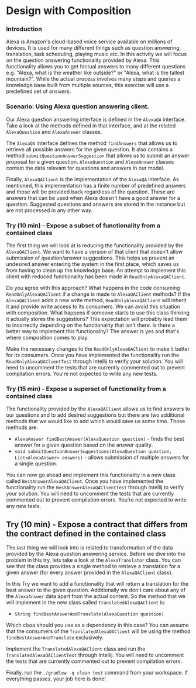 # Design with Composition

### Introduction

Alexa is Amazon's cloud-based voice service available on millions of devices. It is used for many different things such
as question answering, translation, task scheduling, playing music etc. In this activity we will focus on the question
answering functionality provided by Alexa. This functionality allows you to get factual answers to many different
questions e.g. "Alexa, what is the weather like outside?" or "Alexa, what is the tallest mountain?". While the actual
process involves many steps and queries a knowledge base built from multiple sources, this exercise will use a
predefined set of answers.

### Scenario: Using Alexa question answering client.

Our Alexa question answering interface is defined in the `AlexaQA` interface. Take a look at the methods defined in that
interface, and at the related `AlexaQuestion` and `AlexaAnswer` classes. 

The `AlexaQA` interface defines the method `findAnswers` that allows us to retrieve all possible answers for the given
question. It also contains a method `submitQuestionAnswerSuggestion` that allows us to submit an answer proposal for a
given question. `AlexaQuestion` and `AlexaAnswer` classes contain the data relevant for questions and answers in our
model.

Finally, `AlexaQAClient` is the implementation of the `AlexaQA` interface. As mentioned, this implementation has a
finite number of predefined answers and those will be provided back regardless of the question. These are answers that
can be used when Alexa doesn't have a good answer for a question. Suggested questions and
answers are stored in the instance but are not processed in any other way.

### Try (10 min) - Expose a subset of functionality from a contained class

The first thing we will look at is reducing the functionality provided by the `AlexaQAClient`. We want to have a version
of that client that doesn't allow submission of question/answer suggestions. This helps us prevent an undesired answer
entering the system in the first place, which saves us from having to clean up the knowledge base. An attempt to
implement this client with reduced functionality has been made in `ReadOnlyAlexaQAClient`.

Do you agree with this approach? What happens in the code consuming `ReadOnlyAlexaQAClient` if a change is made to
`AlexaQAClient` methods? If the `AlexaQAClient` adds a new write method, `ReadOnlyAlexaQAClient` will inherit it and
provide write access to its consumers. We can avoid this situation with composition. What happens if someone starts to
use this class thinking it actually stores the suggestions? This expectation will probably lead them to incorrectly
depending on the functionality that isn't there. Is there a better way to implement this functionality? The answer is
yes and that's where composition comes to play.

Make the necessary changes to the `ReadOnlyAlexaQAClient` to make it better for its consumers. Once you have implemented
the functionality run the `ReadOnlyAlexaQAClientTest` through Intellij to verify your solution. You will need to
uncomment the tests that are currently commented out to prevent compilation errors. You're not expected to write any new
tests.

### Try (15 min) - Expose a superset of functionality from a contained class

The functionality provided by the `AlexaQAClient` allows us to find answers to our questions and to add desired
suggestions but there are two additional methods that we would like to add which would save us some time. Those methods
are:

* `AlexaAnswer findBestAnswer(AlexaQuestion question)` - finds the best answer for a given question based on the answer
  quality.
* `void submitQuestionAnswerSuggestions(AlexaQuestion question, List<AlexaAnswer> answers)` - allows submission of
  multiple answers for a single question.
  
You can now go ahead and implement this functionality in a new class called `BestAnswerAlexaQAClient`. Once you have
implemented the functionality run the `BestAnswerAlexaQAClientTest` through Intellij to verify your solution. You will 
need to uncomment the tests that are currently commented out to prevent compilation errors. You're not expected to write
any new tests.

## Try (10 min) - Expose a contract that differs from the contract defined in the contained class

The last thing we will look into is related to transformation of the data provided by the Alexa question answering
service. Before we dive into the problem in this try, lets take a look at the `AlexaTranslator` class. You can see that
the class provides a single method to retrieve a translation for a given answer (for every answer provided in the
`AlexaQAClient` class).

In this Try we want to add a functionality that will return a translation for the best answer to the given question.
Additionally we don't care about any of the `AlexaAnswer` data apart from the actual content. So the method that we will
implement in the new class called `TranslatedAlexaQAClient` is:

* `String findBestAnswerAndTranslate(AlexaQuestion question)`

Which class should you use as a dependency in this case? You can assume that the consumers of the
`TranslatedAlexaQAClient` will be using the method `findBestAnswerAndTranslate` exclusively.

Implement the `TranslatedAlexaQAClient` class and run the `TranslatedAlexaQAClientTest` through Intellij. You will need
to uncomment the tests that are currently commented out to prevent compilation errors.

Finally, run the `./gradlew -q clean test` command from your workspace. If everything passes, your job
here is done!
